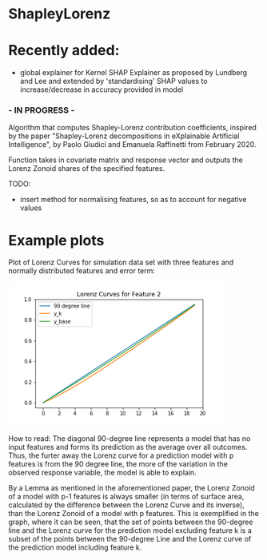 # ShapleyLorenz

# Recently added:
- global explainer for Kernel SHAP Explainer as proposed by Lundberg and Lee and extended by 'standardising' SHAP values to increase/decrease in accuracy provided in model

### - IN PROGRESS - 

Algorithm that computes Shapley-Lorenz contribution coefficients, inspired by the paper "Shapley-Lorenz decompositions in eXplainable Artificial Intelligence", by Paolo Giudici and Emanuela Raffinetti from February 2020.

Function takes in covariate matrix and response vector and outputs the Lorenz Zonoid shares of the specified features.

TODO:
- insert method for normalising features, so as to account for negative values

# Example plots

Plot of Lorenz Curves for simulation data set with three features and normally distributed features and error term:

![Lorenz curve for feature 2](Pictures/Lorenz_Curve.png)

How to read:
The diagonal 90-degree line represents a model that has no input features and forms its prediction as the average over all outcomes. Thus, the furter away the Lorenz curve for a prediction model with p features is from the 90 degree line, the more of the variation in the observed response variable, the model is able to explain.

By a Lemma as mentioned in the aforementioned paper, the Lorenz Zonoid of a model with p-1 features is always smaller (in terms of surface area, calculated by the difference between the Lorenz Curve and its inverse), than the Lorenz Zonoid of a model with p features. This is exemplified in the graph, where it can be seen, that the set of points between the 90-degree line and the Lorenz curve for the prediction model excluding feature k is a subset of the points between the 90-degree Line and the Lorenz curve of the prediction model including feature k.
